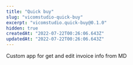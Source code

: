 ```yaml
---
title: "Quick buy"
slug: "vicomstudio-quick-buy"
excerpt: "vicomstudio.quick-buy@0.1.0"
hidden: true
createdAt: "2022-07-22T00:26:06.643Z"
updatedAt: "2022-07-22T00:26:06.643Z"
---
```

Custom app for get and edit invoice info from MD